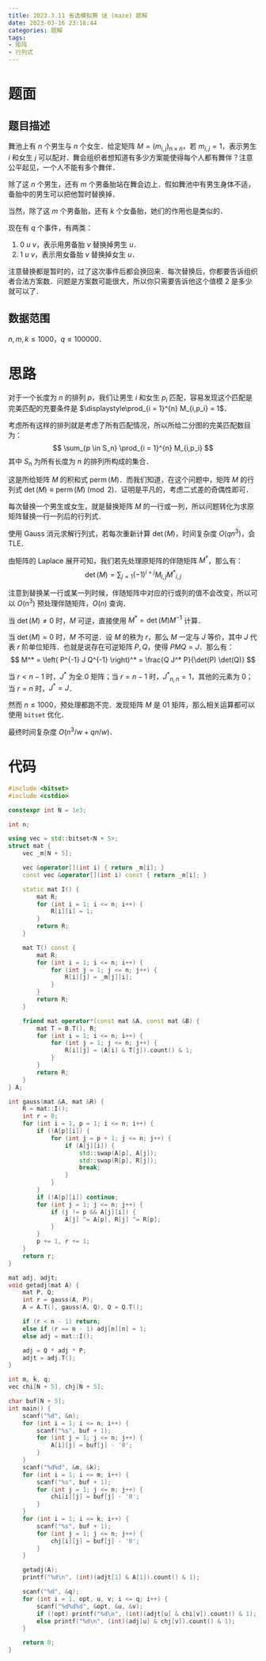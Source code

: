 ```yaml
---
title: 2023.3.11 省选模拟赛 谜 (maze) 题解
date: 2023-03-16 23:16:44
categories: 题解
tags:
- 矩阵
- 行列式
---
```

# 题面
## 题目描述
舞池上有 $n$ 个男生与 $n$ 个女生．给定矩阵 $M=(m_{i,j})_{n \times n}$，若 $m_{i,j} = 1$，表示男生 $i$ 和女生 $j$ 可以配对．舞会组织者想知道有多少方案能使得每个人都有舞伴？注意公平起见，一个人不能有多个舞伴．

除了这 $n$ 个男生，还有 $m$ 个男备胎站在舞会边上．假如舞池中有男生身体不适，备胎中的男生可以把他暂时替换掉．

当然，除了这 $m$ 个男备胎，还有 $k$ 个女备胎，她们的作用也是类似的．

现在有 $q$ 个事件，有两类：
1. $0\ u\ v$，表示用男备胎 $v$ 替换掉男生 $u$．
2. $1\ u\ v$，表示用女备胎 $v$ 替换掉女生 $u$．

注意替换都是暂时的，过了这次事件后都会换回来．每次替换后，你都要告诉组织者合法方案数．问题是方案数可能很大，所以你只需要告诉他这个值模 $2$ 是多少就可以了．

## 数据范围
$n,m,k \le 1000$，$q \le 100000$．

<!-- more -->

# 思路
对于一个长度为 $n$ 的排列 $p$，我们让男生 $i$ 和女生 $p_i$ 匹配，容易发现这个匹配是完美匹配的充要条件是 $\displaystyle\prod_{i = 1}^{n} M_{i,p_i} = 1$．

考虑所有这样的排列就是考虑了所有匹配情况，所以所给二分图的完美匹配数目为：
$$
\sum_{p \in S_n} \prod_{i = 1}^{n} M_{i,p_i}
$$
其中 $S_n$ 为所有长度为 $n$ 的排列所构成的集合．

这是所给矩阵 $M$ 的积和式 $\operatorname{perm}(M)$．而我们知道，在这个问题中，矩阵 $M$ 的行列式 $\det(M) \equiv \operatorname{perm}(M) \pmod 2$．证明是平凡的，考虑二式差的奇偶性即可．

每次替换一个男生或女生，就是替换矩阵 $M$ 的一行或一列，所以问题转化为求原矩阵替换一行一列后的行列式．

使用 Gauss 消元求解行列式，若每次重新计算 $\det(M)$，时间复杂度 $O(q n^3)$，会 TLE．

由矩阵的 Laplace 展开可知，我们若先处理原矩阵的伴随矩阵 $M^*$，那么有：
$$
\det(M) = \sum_{j = 1} (-1)^{i + j} M_{i,j} {M^*}_{i,j}
$$

注意到替换某一行或某一列时候，伴随矩阵中对应的行或列的值不会改变，所以可以 $O(n^3)$ 预处理伴随矩阵，$O(n)$ 查询．

当 $\det(M) \not= 0$ 时，$M$ 可逆，直接使用 $M^* = \det(M)M^{-1}$ 计算．

当 $\det(M) = 0$ 时，$M$ 不可逆．设 $M$ 的秩为 $r$，那么 $M$ 一定与 $J$ 等价，其中 $J$ 代表 $r$ 阶单位矩阵．也就是说存在可逆矩阵 $P,Q$，使得 $PMQ = J$．那么有：
$$
M^* = \left( P^{-1} J Q^{-1} \right)^* = \frac{Q J^* P}{\det(P) \det(Q)}
$$

当 $r < n - 1$ 时，$J^*$ 为全 $0$ 矩阵；当 $r = n - 1$ 时，${J^*}_{n,n} = 1$，其他的元素为 $0$；当 $r = n$ 时，$J^* = J$．

然而 $n \le 1000$，预处理都跑不完．发现矩阵 $M$ 是 $01$ 矩阵，那么相关运算都可以使用 `bitset` 优化．

最终时间复杂度 $O(n^3 / w + qn / w)$．

# 代码
```cpp
#include <bitset>
#include <cstdio>

constexpr int N = 1e3;

int n;

using vec = std::bitset<N + 5>;
struct mat {
	vec _m[N + 5];

	vec &operator[](int i) { return _m[i]; }
	const vec &operator[](int i) const { return _m[i]; }

	static mat I() {
		mat R;
		for (int i = 1; i <= n; i++) {
			R[i][i] = 1;
		}
		return R;
	}

	mat T() const {
		mat R;
		for (int i = 1; i <= n; i++) {
			for (int j = 1; j <= n; j++) {
				R[i][j] = _m[j][i];
			}
		}
		return R;
	}

	friend mat operator*(const mat &A, const mat &B) {
		mat T = B.T(), R;
		for (int i = 1; i <= n; i++) {
			for (int j = 1; j <= n; j++) {
				R[i][j] = (A[i] & T[j]).count() & 1;
			}
		}
		return R;
	}
} A;

int gauss(mat &A, mat &R) {
	R = mat::I();
	int r = 0;
	for (int i = 1, p = 1; i <= n; i++) {
		if (!A[p][i]) {
			for (int j = p + 1; j <= n; j++) {
				if (A[j][i]) {
					std::swap(A[p], A[j]);
					std::swap(R[p], R[j]);
					break;
				}
			}
		}
		if (!A[p][i]) continue;
		for (int j = 1; j <= n; j++) {
			if (j != p && A[j][i]) {
				A[j] ^= A[p], R[j] ^= R[p];
			}
		}
		p += 1, r += 1;
	}
	return r;
}

mat adj, adjt;
void getadj(mat A) {
	mat P, Q;
	int r = gauss(A, P);
	A = A.T(), gauss(A, Q), Q = Q.T();

	if (r < n - 1) return;
	else if (r == n - 1) adj[n][n] = 1;
	else adj = mat::I();

	adj = Q * adj * P;
	adjt = adj.T();
}

int m, k, q;
vec chi[N + 5], chj[N + 5];

char buf[N + 5];
int main() {
	scanf("%d", &n);
	for (int i = 1; i <= n; i++) {
		scanf("%s", buf + 1);
		for (int j = 1; j <= n; j++) {
			A[i][j] = buf[j] - '0';
		}
	}
	scanf("%d%d", &m, &k);
	for (int i = 1; i <= m; i++) {
		scanf("%s", buf + 1);
		for (int j = 1; j <= n; j++) {
			chi[i][j] = buf[j] - '0';
		}
	}
	for (int i = 1; i <= k; i++) {
		scanf("%s", buf + 1);
		for (int j = 1; j <= n; j++) {
			chj[i][j] = buf[j] - '0';
		}
	}

	getadj(A);
	printf("%d\n", (int)(adjt[1] & A[1]).count() & 1);

	scanf("%d", &q);
	for (int i = 1, opt, u, v; i <= q; i++) {
		scanf("%d%d%d", &opt, &u, &v);
		if (!opt) printf("%d\n", (int)(adjt[u] & chi[v]).count() & 1);
		else printf("%d\n", (int)(adj[u] & chj[v]).count() & 1);
	}

	return 0;
}
```
